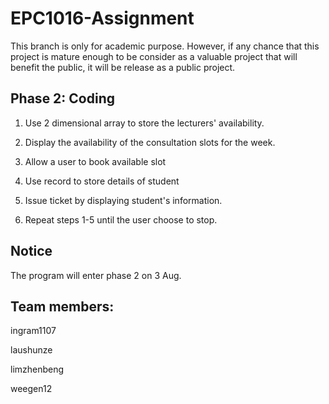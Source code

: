 # EPC1016-Assignment
This branch is only for academic purpose. However, if any chance that this project is mature enough to be consider as a valuable project that will benefit the public, it will be release as a public project.

Phase 2: Coding
---------------
1. Use 2 dimensional array to store the lecturers' availability.

2. Display the availability of the consultation slots for the week.

3. Allow a user to book available slot

4. Use record to store details of student

5. Issue ticket by displaying student's information.

6. Repeat steps 1-5 until the user choose to stop.

Notice
------
The program will enter phase 2 on 3 Aug.

Team members:
-------------

ingram1107

laushunze

limzhenbeng

weegen12

